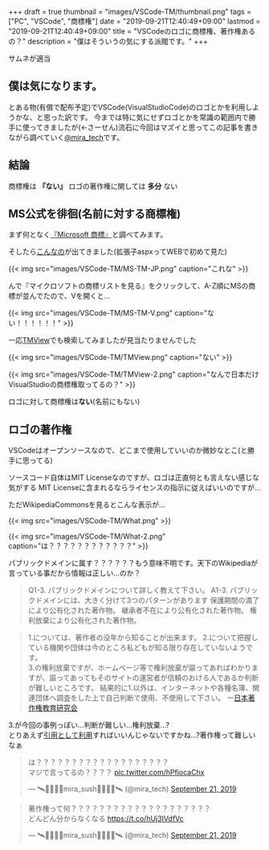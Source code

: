 +++
draft = true
thumbnail = "images/VSCode-TM/thumbnail.png"
tags = ["PC", "VSCode", "商標権"]
date = "2019-09-21T12:40:49+09:00"
lastmod = "2019-09-21T12:40:49+09:00"
title = "VSCodeのロゴに商標権、著作権あるの？"
description = "僕はそういうの気にする派閥です。"
+++

サムネが適当

## 僕は気になります。
とある物(有償で配布予定)でVSCode(VisualStudioCode)のロゴとかを利用しようかな、と思った訳です。
今までは特に気にせずロゴとかを常識の範囲内で勝手に使ってきましたが(←さーせん)流石に今回はマズイと思ってこの記事を書きながら調べていく[@mira_tech](https://www.twitter.com/mira_tech)です。
	
## 結論
商標権は **『ない』**
ロゴの著作権に関しては **多分** ない
	
## MS公式を徘徊(名前に対する商標権)
まず何となく[『Microsoft 商標』](https://www.google.com/search?client=firefox-b-d&q=microoft+%E5%95%86%E6%A8%99%E6%A8%A9)と調べてみます。
	
そしたら[こんなの](https://www.microsoft.com/ja-jp/mscorp/legal/trademarks-default.aspx)が出てきました(拡張子aspxってWEBで初めて見た)

{{< img src="images/VSCode-TM/MS-TM-JP.png" caption="これな" >}}
	
んで『マイクロソフトの商標リストを見る』をクリックして、A-Z順にMSの商標が並んでたので、Vを開くと...
	
{{< img src="images/VSCode-TM/MS-TM-V.png" caption="ない！！！！！！" >}}
	
一応[TMView](https://www.tmdn.org/tmview/welcome)でも検索してみましたが見当たりませんでした

{{< img src="images/VSCode-TM/TMView.png" caption="ない" >}}

{{< img src="images/VSCode-TM/TMView-2.png" caption="なんで日本だけVisualStudioの商標権取ってるの？" >}}

ロゴに対して商標権は**ない**(名前にもない)
	
## ロゴの著作権
VSCodeはオープンソースなので、どこまで使用していいのか微妙なとこ(と勝手に思ってる)
	
ソースコード自体はMIT Licenseなのですが、ロゴは正直何とも言えない感じな気がする
MIT Licenseに含まれるならライセンスの指示に従えばいいのですが...
	
ただWikipediaCommonsを見るとこんな表示が...

{{< img src="images/VSCode-TM/What.png" >}}
	
{{< img src="images/VSCode-TM/What-2.png" caption="は？？？？？？？？？？？？" >}}
	
パブリックドメインに属す？？？？？？もう意味不明です。天下のWikipediaが言っている事だから情報は正しい...のか？
	
>	Q1-3.
>	パブリックドメインについて詳しく教えて下さい。 
>	A1-3.
> パブリックドメインには、大きく分けて3つのパターンがあります
		 保護期間の満了により公有化された著作物。
		 継承者不在により公有化された著作物。
		 権利放棄により公有化された著作物。
		 
>  1.については、著作者の没年から知ることが出来ます。
>  2.について把握している機関や団体は今のところ私どもが知る限り存在していないようです。	
> 	3.の権利放棄ですが、ホームページ等で権利放棄が謳ってあればわかりますが、謳ってあってもそのサイトの運営者が信頼のおける人であるか判断が難しいところです。
> 結果的に1.以外は、インターネットや各種名簿、関連団体へ調査をした上で自己判断で使用、不使用して下さい。
>	ー[日本著作権教育研究会](http://www.jcea.info/Q&A_1.html#)

3.が今回の事例っぽい...判断が難しい...権利放棄...?  
とりあえず[引用として利用](https://www.infact1.co.jp/staff_blog/webmarketing/blog-use/27200/)すればいいんじゃないですかね...?著作権って難しいなぁ

<blockquote class="twitter-tweet"><p lang="ja" dir="ltr">は？？？？？？？？？？？？？？？？？？？<br>マジで言ってるの？？？？ <a href="https://t.co/hPfiocaChx">pic.twitter.com/hPfiocaChx</a></p>&mdash; 🛰🍊🍣🍣🏓mira_sush🏓🍣🍣🍊🛰 (@mira_tech) <a href="https://twitter.com/mira_tech/status/1175299586572738560?ref_src=twsrc%5Etfw">September 21, 2019</a></blockquote> <script async src="https://platform.twitter.com/widgets.js" charset="utf-8"></script> 

<blockquote class="twitter-tweet"><p lang="ja" dir="ltr">著作権って何？？？？？？？？？？？？？？？？？？？？<br>どんどん分からなくなる <a href="https://t.co/hUj3IVdfVc">https://t.co/hUj3IVdfVc</a></p>&mdash; 🛰🍊🍣🍣🏓mira_sush🏓🍣🍣🍊🛰 (@mira_tech) <a href="https://twitter.com/mira_tech/status/1175299997954277376?ref_src=twsrc%5Etfw">September 21, 2019</a></blockquote> <script async src="https://platform.twitter.com/widgets.js" charset="utf-8"></script> 